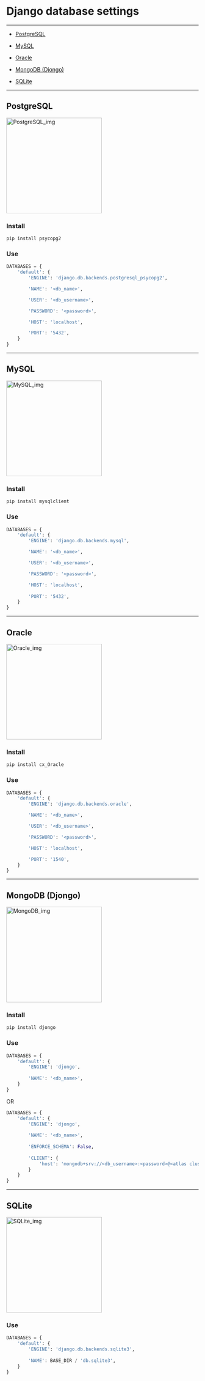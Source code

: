 # Django database settings

---

- [PostgreSQL](#postgresql)

- [MySQL](#mysql)

- [Oracle](#oracle)

- [MongoDB (Djongo)](#mongodb-djongo)

- [SQLite](#sqlite)

---
## PostgreSQL
<img src="https://upload.wikimedia.org/wikipedia/commons/2/29/Postgresql_elephant.svg" width="250" alt="PostgreSQL_img">

### Install

```
pip install psycopg2
```

### Use

```python
DATABASES = {
    'default': {
        'ENGINE': 'django.db.backends.postgresql_psycopg2',

        'NAME': '<db_name>',

        'USER': '<db_username>',

        'PASSWORD': '<password>',

        'HOST': 'localhost',

        'PORT': '5432',
    }
}
```

---
## MySQL
<img src="https://www.vectorlogo.zone/logos/mysql/mysql-official.svg" width="250" alt="MySQL_img">

### Install

```
pip install mysqlclient
```

### Use

```python
DATABASES = {
    'default': {
        'ENGINE': 'django.db.backends.mysql',

        'NAME': '<db_name>',

        'USER': '<db_username>',

        'PASSWORD': '<password>',

        'HOST': 'localhost',
        
        'PORT': '5432',
    }
}
```

---
## Oracle
<img src="https://upload.wikimedia.org/wikipedia/commons/2/29/Oracle_wordmark.svg" width="250"  alt="Oracle_img">

### Install

```
pip install cx_Oracle
```

### Use

```python
DATABASES = {
    'default': {
        'ENGINE': 'django.db.backends.oracle',

        'NAME': '<db_name>',

        'USER': '<db_username>',

        'PASSWORD': '<password>',

        'HOST': 'localhost',

        'PORT': '1540',
    }
}
```
---

## MongoDB (Djongo)
<img src="https://upload.wikimedia.org/wikipedia/commons/9/93/MongoDB_Logo.svg" width="250"  alt="MongoDB_img">

### Install

```
pip install djongo
```

### Use
```python
DATABASES = {
    'default': {
        'ENGINE': 'djongo',
        
        'NAME': '<db_name>',
    }
}
```

OR

```python
DATABASES = {
    'default': {
        'ENGINE': 'djongo',
        
        'NAME': '<db_name>',
        
        'ENFORCE_SCHEMA': False,
        
        'CLIENT': {
            'host': 'mongodb+srv://<db_username>:<password>@<atlas cluster>/<myFirstDatabase>?retryWrites=true&w=majority'
        }
    }
}
```

---
## SQLite
<img src="https://upload.wikimedia.org/wikipedia/commons/3/38/SQLite370.svg" width="250"  alt="SQLite_img">

### Use

```python
DATABASES = {
    'default': {
        'ENGINE': 'django.db.backends.sqlite3',
        
        'NAME': BASE_DIR / 'db.sqlite3',
    }
}
```
